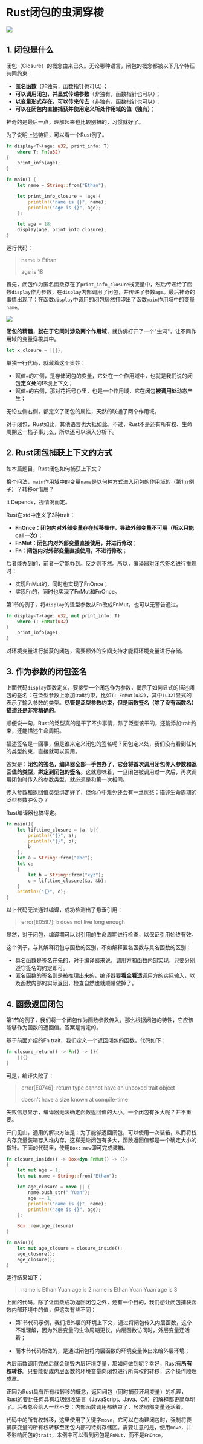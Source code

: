 # Rust闭包的虫洞穿梭

![](D:\Writing\技术专栏\Rust\img\closure.jpg)

## 1. 闭包是什么

闭包（Closure）的概念由来已久。无论哪种语言，闭包的概念都被以下几个特征共同约束：

- **匿名函数**（非独有，函数指针也可以）；
- **可以调用闭包，并显式传递参数**（非独有，函数指针也可以）；
- **以变量形式存在，可以传来传去**（非独有，函数指针也可以）；
- **可以在闭包内直接捕获并使用定义所处作用域的值（独有）**；

神奇的是最后一点，理解起来也比较别扭的，习惯就好了。

为了说明上述特征，可以看一个Rust例子。

```rust
fn display<T>(age: u32, print_info: T)
    where T: Fn(u32)
{
    print_info(age);
}

fn main() {
    let name = String::from("Ethan");

    let print_info_closure = |age|{
        println!("name is {}", name);
        println!("age is {}", age);
    };

    let age = 18;
    display(age, print_info_closure);
}
```

运行代码：

> name is Ethan
>
> age is 18

首先，闭包作为匿名函数存在了`print_info_closure`栈变量中，然后传递给了函数`display`作为参数，在`display`内部调用了闭包，并传递了参数`age`。最后神奇的事情出现了：在函数`display`中调用的闭包居然打印出了函数`main`作用域中的变量`name`。

![](D:\Writing\技术专栏\Rust\img\wormhole_feat.jpg)

**闭包的精髓，就在于它同时涉及两个作用域**，就仿佛打开了一个"虫洞"，让不同作用域的变量穿梭其中。

```rust
let x_closure = ||{};
```

单独一行代码，就藏着这个奥妙：

- 赋值`=`的左侧，是存储闭包的变量，它处在一个作用域中，也就是我们说的闭包**定义处**的环境上下文；
- 赋值`=`的右侧，那对花括号`{}`里，也是一个作用域，它在闭包**被调用处**动态产生；

无论左侧右侧，都定义了闭包的属性，天然的联通了两个作用域。

对于闭包，Rust如此，其他语言也大抵如此。不过，Rust不是还有所有权、生命周期这一档子事儿么，所以还可以深入分析下。

## 2. Rust闭包捕获上下文的方式

如本篇题目，Rust闭包如何捕获上下文？

换个问法，`main`作用域中的变量`name`是以何种方式进入闭包的作用域的（第1节例子）？转移or借用？

It Depends，视情况而定。

Rust在std中定义了3种trait：

- **FnOnce：闭包内对外部变量存在转移操作，导致外部变量不可用（所以只能call一次）**；
- **FnMut：闭包内对外部变量直接使用，并进行修改**；
- **Fn：闭包内对外部变量直接使用，不进行修改**；

后者能办到的，前者一定能办到。反之则不然。所以，编译器对闭包签名进行推理时：

- 实现FnMut的，同时也实现了FnOnce；
- 实现Fn的，同时也实现了FnMut和FnOnce。

第1节的例子，将`display`的泛型参数从Fn改成FnMut，也可以无警告通过。

```rust
fn display<T>(age: u32, mut print_info: T)
    where T: FnMut(u32)
{
    print_info(age);
}
```

对环境变量进行捕获的闭包，需要额外的空间支持才能将环境变量进行存储。

## 3. 作为参数的闭包签名

上面代码`display`函数定义，要接受一个闭包作为参数，揭示了如何显式的描述闭包的签名：在泛型参数上添加trait约束，比如`T: FnMut(u32)`，其中`(u32)`显式的表示了输入参数的类型。**尽管是泛型参数约束，但是函数签名（除了没有函数名）描述还是非常精确的**。

顺便说一句，Rust的泛型真的是干了不少事情，除了泛型该干的，还能添加trait约束，还能描述生命周期。

描述签名是一回事，但是谁来定义闭包的签名呢？闭包定义处，我们没有看到任何的类型约束，直接就可以调用。

答案是：**闭包的签名，编译器全部一手包办了，它会将首次调用闭包传入参数和返回值的类型，绑定到闭包的签名**。这就意味着，一旦闭包被调用过一次后，再次调用闭包时传入的参数类型，就必须是和第一次相同。

传入参数和返回值类型绑定好了，但你心中难免还会有一丝忧愁：描述生命周期的泛型参数肿么办？

Rust编译器也搞得定。

```rust
fn main(){
	let lifttime_closure = |a, b|{
        println!("{}", a);
        println!("{}", b);
        b
    };
    let a = String::from("abc");
    let c;
    {
        let b = String::from("xyz");
        c = lifttime_closure(&a, &b);
    }
    println!("{}", c);
}
```

以上代码无法通过编译，成功检测出了悬垂引用：

> error[E0597]: `b` does not live long enough

显然，对于闭包，编译期可以对引用的生命周期进行检查，以保证引用始终有效。

这个例子，与其解释闭包与函数的区别，不如解释匿名函数与具名函数的区别：

- 具名函数是签名在先的，对于编译器来说，调用方和函数内部实现，只要分别遵守签名的约定即可。
- 匿名函数的签名则是被推理出来的，编译器要**看全看透**调用方的实际输入，以及函数内部的实际返回，检查自然也就顺带做掉了。

## 4. 函数返回闭包

第1节的例子，我们将一个闭包作为函数参数传入，那么根据闭包的特性，它应该能够作为函数的返回值。答案是肯定的。

基于前面介绍的Fn trait，我们定义一个返回闭包的函数，代码如下：

```rust
fn closure_return() -> Fn() -> (){
	||{}    
}
```

可是，编译失败了：

> error[E0746]: return type cannot have an unboxed trait object
>
> doesn't have a size known at compile-time

失败信息显示，编译器无法确定函数返回值的大小。一个闭包有多大呢？并不重要。

开门见山，通用的解决方法是：为了能够返回闭包，可以使用一次装箱，从而将栈内存变量装箱存入堆内存，这样无论闭包有多大，函数返回值都是一个确定大小的指针。下面的代码里，使用`Box::new`即可完成装箱。

```rust
fn closure_inside() -> Box<dyn FnMut() -> ()>
{
    let mut age = 1;
    let mut name = String::from("Ethan");

    let age_closure = move || {
        name.push_str(" Yuan");
        age += 1;
        println!("name is {}", name);
        println!("age is {}", age);
    };

    Box::new(age_closure)
}

fn main(){
    let mut age_closure = closure_inside();
    age_closure();
    age_closure();
}
```

运行结果如下：

> name is Ethan Yuan
> age is 2
> name is Ethan Yuan Yuan
> age is 3

上面的代码，除了让函数成功返回闭包之外，还有一个目的，我们想让闭包捕获函数内部环境中的值，但这次有些不同：

- 第1节代码示例，我们把外层的环境上下文，通过将闭包传入内层函数，这个不难理解，因为外层变量的生命周期更长，内层函数访问时，外层变量还活着；

- 而本节代码所做的，是通过闭包将内层函数的环境变量传出来给外层环境；

内层函数调用完成后就会销毁内层环境变量，那如何做到呢？幸好，Rust有**所有权转移**。只要能促成内层函数的环境变量向闭包进行所有权的转移，这个操作顺理成章。

正因为Rust具有所有权转移的概念，返回闭包（同时捕获环境变量）的机理，Rust的要比任何具有垃圾回收语言（JavaScript、Java、C#）的解释都更简单明了。后者总会给人一丝不安：内部函数调用都结束了，居然局部变量还活着。

代码中的所有权转移，这里使用了关键字`move`，它可以在构建闭包时，强制将要捕获变量的所有权转移至闭包内部的特别存储区。需要注意的是，使用`move`，并不影响闭包的`trait`，本例中可以看到闭包是`FnMut`，而不是`FnOnce`。







